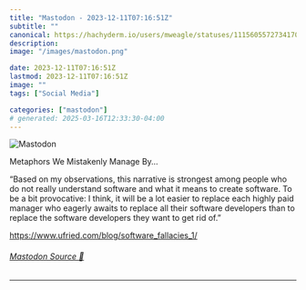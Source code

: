```yaml
---
title: "Mastodon - 2023-12-11T07:16:51Z"
subtitle: ""
canonical: https://hachyderm.io/users/mweagle/statuses/111560557273417094
description:
image: "/images/mastodon.png"

date: 2023-12-11T07:16:51Z
lastmod: 2023-12-11T07:16:51Z
image: ""
tags: ["Social Media"]

categories: ["mastodon"]
# generated: 2025-03-16T12:33:30-04:00
---
```

![Mastodon](/images/mastodon.png)

<p>Metaphors We Mistakenly Manage By…</p><p>“Based on my observations, this narrative is strongest among people who do not really understand software and what it means to create software. To be a bit provocative: I think, it will be a lot easier to replace each highly paid manager who eagerly awaits to replace all their software developers than to replace the software developers they want to get rid of.”</p><p><a href="https://www.ufried.com/blog/software_fallacies_1/" target="_blank" rel="nofollow noopener noreferrer" translate="no"><span class="invisible">https://www.</span><span class="ellipsis">ufried.com/blog/software_falla</span><span class="invisible">cies_1/</span></a></p>


###### [Mastodon Source 🐘](https://hachyderm.io/@mweagle/111560557273417094)

___
